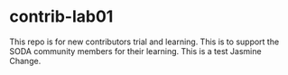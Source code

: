 # contrib-lab01
This repo is for new contributors trial and learning. This is to support the SODA community members for their learning.
This is a test Jasmine
Change.

